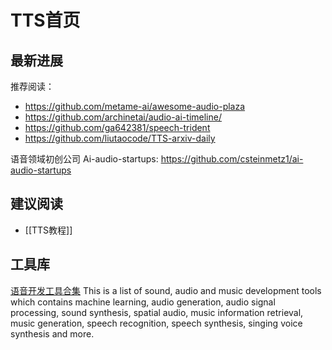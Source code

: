 # TTS首页

## 最新进展
推荐阅读：
- https://github.com/metame-ai/awesome-audio-plaza
- https://github.com/archinetai/audio-ai-timeline/
- https://github.com/ga642381/speech-trident
- https://github.com/liutaocode/TTS-arxiv-daily 

语音领域初创公司 Ai-audio-startups: https://github.com/csteinmetz1/ai-audio-startups

## 建议阅读
- [[TTS教程]]


## 工具库
[语音开发工具合集](https://github.com/Yuan-ManX/audio-development-tools)
This is a list of sound, audio and music development tools which contains machine learning, audio generation, audio signal processing, sound synthesis, spatial audio, music information retrieval, music generation, speech recognition, speech synthesis, singing voice synthesis and more.